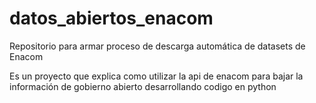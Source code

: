 # datos_abiertos_enacom
Repositorio para armar proceso de descarga automática de datasets de Enacom

Es un proyecto que explica como utilizar la api de enacom para bajar la información de gobierno abierto desarrollando codigo en python
